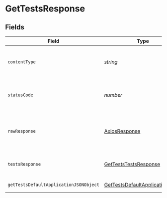 # GetTestsResponse


## Fields

| Field                                                                                       | Type                                                                                        | Required                                                                                    | Description                                                                                 |
| ------------------------------------------------------------------------------------------- | ------------------------------------------------------------------------------------------- | ------------------------------------------------------------------------------------------- | ------------------------------------------------------------------------------------------- |
| `contentType`                                                                               | *string*                                                                                    | :heavy_check_mark:                                                                          | HTTP response content type for this operation                                               |
| `statusCode`                                                                                | *number*                                                                                    | :heavy_check_mark:                                                                          | HTTP response status code for this operation                                                |
| `rawResponse`                                                                               | [AxiosResponse](https://axios-http.com/docs/res_schema)                                     | :heavy_minus_sign:                                                                          | Raw HTTP response; suitable for custom response parsing                                     |
| `testsResponse`                                                                             | [GetTestsTestsResponse](../../models/operations/getteststestsresponse.md)                   | :heavy_minus_sign:                                                                          | A paginated list of test results.                                                           |
| `getTestsDefaultApplicationJSONObject`                                                      | [GetTestsDefaultApplicationJSON](../../models/operations/gettestsdefaultapplicationjson.md) | :heavy_minus_sign:                                                                          | Error response.                                                                             |